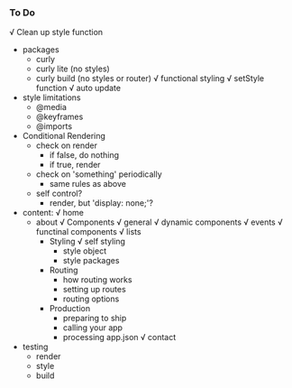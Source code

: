 ### To Do
√   Clean up style function
-   packages
    -   curly
    -   curly lite (no styles)
    -   curly build (no styles or router)
√   functional styling
    √   setStyle function
    √   auto update
-   style limitations
    -   @media
    -   @keyframes
    -   @imports
-   Conditional Rendering
    -   check on render
        -   if false, do nothing
        -   if true, render
    -   check on 'something' periodically
        -   same rules as above
    -   self control?
        -   render, but 'display: none;'?
-   content:
    √   home
    -   about
        √   Components
            √   general 
            √   dynamic components
            √   events
            √   functinal components
            √   lists
        -   Styling
            √   self styling
            -   style object
            -   style packages
        -   Routing
            -   how routing works
            -   setting up routes
            -   routing options
        -   Production
            -   preparing to ship
            -   calling your app
            -   processing app.json
    √   contact
-   testing
    -   render
    -   style
    -   build